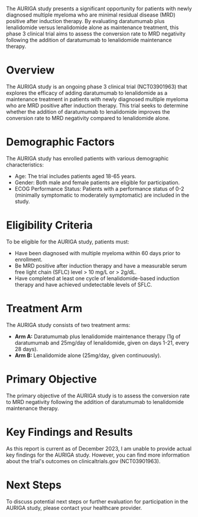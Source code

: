The AURIGA study presents a significant opportunity for patients with newly diagnosed multiple myeloma who are minimal residual disease (MRD) positive after induction therapy. By evaluating daratumumab plus lenalidomide versus lenalidomide alone as maintenance treatment, this phase 3 clinical trial aims to assess the conversion rate to MRD negativity following the addition of daratumumab to lenalidomide maintenance therapy.

# Overview
The AURIGA study is an ongoing phase 3 clinical trial (NCT03901963) that explores the efficacy of adding daratumumab to lenalidomide as a maintenance treatment in patients with newly diagnosed multiple myeloma who are MRD positive after induction therapy. This trial seeks to determine whether the addition of daratumumab to lenalidomide improves the conversion rate to MRD negativity compared to lenalidomide alone.

# Demographic Factors
The AURIGA study has enrolled patients with various demographic characteristics:

*   Age: The trial includes patients aged 18-65 years.
*   Gender: Both male and female patients are eligible for participation.
*   ECOG Performance Status: Patients with a performance status of 0-2 (minimally symptomatic to moderately symptomatic) are included in the study.

# Eligibility Criteria
To be eligible for the AURIGA study, patients must:

*   Have been diagnosed with multiple myeloma within 60 days prior to enrollment.
*   Be MRD positive after induction therapy and have a measurable serum free light chain (SFLC) level > 10 mg/L or > 2g/dL.
*   Have completed at least one cycle of lenalidomide-based induction therapy and have achieved undetectable levels of SFLC.

# Treatment Arm
The AURIGA study consists of two treatment arms:

*   **Arm A:** Daratumumab plus lenalidomide maintenance therapy (1g of daratumumab and 25mg/day of lenalidomide, given on days 1-21, every 28 days).
*   **Arm B:** Lenalidomide alone (25mg/day, given continuously).

# Primary Objective
The primary objective of the AURIGA study is to assess the conversion rate to MRD negativity following the addition of daratumumab to lenalidomide maintenance therapy.

# Key Findings and Results
As this report is current as of December 2023, I am unable to provide actual key findings for the AURIGA study. However, you can find more information about the trial's outcomes on clinicaltrials.gov (NCT03901963).

# Next Steps
To discuss potential next steps or further evaluation for participation in the AURIGA study, please contact your healthcare provider.